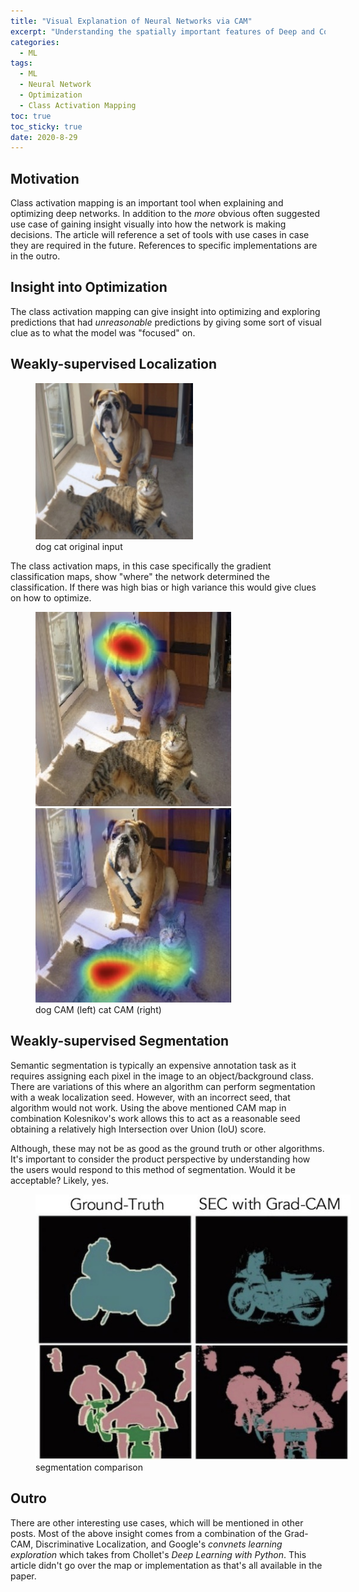 ```yaml
---
title: "Visual Explanation of Neural Networks via CAM" 
excerpt: "Understanding the spatially important features of Deep and Convolutional Neural Networks using Class Activation Mapping"
categories:
  - ML
tags:
  - ML
  - Neural Network
  - Optimization
  - Class Activation Mapping
toc: true
toc_sticky: true
date: 2020-8-29
---
```


## Motivation
Class activation mapping is an important tool when explaining and optimizing deep networks. In addition to the *more* obvious often suggested use case of gaining insight visually into how the network is making decisions. The article will reference a set of tools with use cases in case they are required in the future. References to specific implementations are in the outro.

## Insight into Optimization
The class activation mapping can give insight into optimizing and exploring predictions that had *unreasonable* predictions by giving some sort of visual clue as to what the model was "focused" on. 

## Weakly-supervised Localization
<figure style='width: 50%' class='align-center'>
  <a href='/assets/posts/class-activation-mapping/dog-cat-orig.jpg'><img src='/assets/posts/class-activation-mapping/dog-cat-orig.jpg'></a>
  <figcaption>dog cat original input</figcaption>
</figure>
The class activation maps, in this case specifically the gradient classification maps, show "where" the network determined the classification. If there was high bias or high variance this would give clues on how to optimize.
<figure class='half'>
  <a href='/assets/posts/class-activation-mapping/dog-detected.jpg'><img src='/assets/posts/class-activation-mapping/dog-detected.jpg'></a>
  <a href='/assets/posts/class-activation-mapping/cat-detected.jpg'><img src='/assets/posts/class-activation-mapping/cat-detected.jpg'></a>
  <figcaption>dog CAM (left) cat CAM (right)</figcaption>
</figure>

## Weakly-supervised Segmentation
Semantic segmentation is typically an expensive annotation task as it requires assigning each pixel in the image to an object/background class. There are variations of this where an algorithm can perform segmentation with a weak localization seed. However, with an incorrect seed, that algorithm would not work. Using the above mentioned CAM map in combination Kolesnikov's work allows this to act as a reasonable seed obtaining a relatively high Intersection over Union (IoU) score.

Although, these may not be as good as the ground truth or other algorithms. It's important to consider the product perspective by understanding how the users would respond to this method of segmentation. Would it be acceptable? Likely, yes.

<figure style='width: 100%' class='align-center'>
  <a href='/assets/posts/class-activation-mapping/segmentation.jpg'><img src='/assets/posts/class-activation-mapping/segmentation.jpg'></a>
  <figcaption>segmentation comparison</figcaption>
</figure>

## Outro
There are other interesting use cases, which will be mentioned in other posts. Most of the above insight comes from a combination of the Grad-CAM, Discriminative Localization, and Google's *convnets learning exploration* which takes from Chollet's *Deep Learning with Python*. This article didn't go over the map or implementation as that's all available in the paper. 
